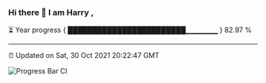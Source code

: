 ### Hi there 👋 I am Harry , 

⏳ Year progress { ████████████████████████▁▁▁▁▁▁ } 82.97 %

---

⏰ Updated on Sat, 30 Oct 2021 20:22:47 GMT

![Progress Bar CI](https://github.com/duykhang68/duykhang68/workflows/Progress%20Bar%20CI/badge.svg)
